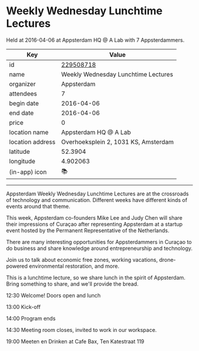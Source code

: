 # Weekly Wednesday Lunchtime Lectures
Held at 2016-04-06 at Appsterdam HQ @ A Lab with 7 Appsterdammers.
        
|Key|Value
|---|---|
|id|[229508718](https://www.meetup.com/appsterdam/events/229508718/)|
|name|Weekly Wednesday Lunchtime Lectures|
|organizer|Appsterdam|
|attendees|7|
|begin date|2016-04-06|
|end date|2016-04-06|
|price|0|
|location name|Appsterdam HQ @ A Lab|
|location address|Overhoeksplein 2, 1031 KS, Amsterdam|
|latitude|52.3904|
|longitude|4.902063|
|(in-app) icon|📚|

---

Appsterdam Weekly Wednesday Lunchtime Lectures are at the crossroads of technology and communication. Different weeks have different kinds of events around that theme.

This week, Appsterdam co-founders Mike Lee and Judy Chen will share their impressions of Curaçao after representing Appsterdam at a startup event hosted by the Permanent Representative of the Netherlands.

There are many interesting opportunities for Appsterdammers in Curaçao to do business and share knowledge around entrepreneurship and technology.

Join us to talk about economic free zones, working vacations, drone-powered environmental restoration, and more.

This is a lunchtime lecture, so we share lunch in the spirit of Appsterdam. Bring something to share, and we'll provide the bread.

12:30 Welcome! Doors open and lunch

13:00 Kick-off

14:00 Program ends

14:30 Meeting room closes, invited to work in our workspace.

19:00 Meeten en Drinken at Cafe Bax, Ten Katestraat 119


